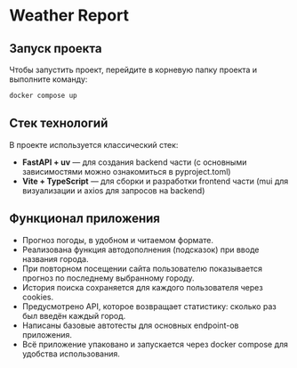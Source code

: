 # Weather Report
## Запуск проекта
Чтобы запустить проект, перейдите в корневую папку проекта и выполните команду:
```bash
docker compose up
```
## Стек технологий
В проекте используется классический стек:
- **FastAPI + uv** — для создания backend части (с основными зависимостями можно ознакомиться в pyproject.toml)
- **Vite + TypeScript** — для сборки и разработки frontend части (mui для визуализации и axios для запросов на backend)
## Функционал приложения
- Прогноз погоды, в удобном и читаемом формате.
- Реализована функция автодополнения (подсказок) при вводе названия города.
- При повторном посещении сайта пользователю показывается прогноз по последнему выбранному городу.
- История поиска сохраняется для каждого пользователя через cookies.
- Предусмотрено API, которое возвращает статистику: сколько раз был введён каждый город.
- Написаны базовые автотесты для основных endpoint-ов приложения.
- Всё приложение упаковано и запускается через docker compose для удобства использования.
